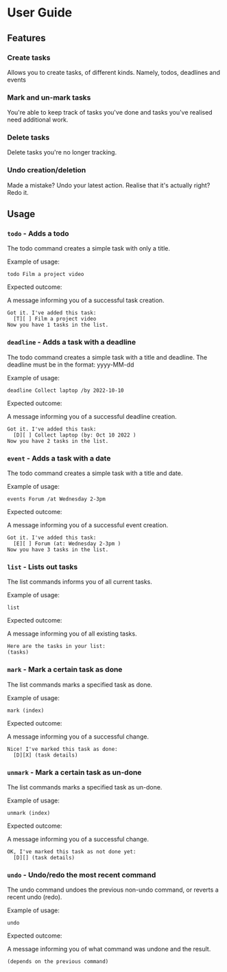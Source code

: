 # User Guide

## Features 

### Create tasks

Allows you to create tasks, of different kinds. Namely, todos, deadlines and events

### Mark and un-mark tasks

You're able to keep track of tasks you've done and tasks you've realised need additional work.

### Delete tasks

Delete tasks you're no longer tracking.

### Undo creation/deletion

Made a mistake? Undo your latest action. Realise that it's actually right? Redo it.

## Usage

### `todo` - Adds a todo

The todo command creates a simple task with only a title.

Example of usage: 

`todo Film a project video`

Expected outcome:

A message informing you of a successful task creation.

```
Got it. I've added this task:
  [T][ ] Film a project video
Now you have 1 tasks in the list.
```

### `deadline` - Adds a task with a deadline

The todo command creates a simple task with a title and deadline. The deadline must be in the format: yyyy-MM-dd

Example of usage:

`deadline Collect laptop /by 2022-10-10`

Expected outcome:

A message informing you of a successful deadline creation.

```
Got it. I've added this task:
  [D][ ] Collect laptop (by: Oct 10 2022 )
Now you have 2 tasks in the list.
```
### `event` - Adds a task with a date

The todo command creates a simple task with a title and date.

Example of usage:

`events Forum /at Wednesday 2-3pm`

Expected outcome:

A message informing you of a successful event creation.

```
Got it. I've added this task:
  [E][ ] Forum (at: Wednesday 2-3pm )
Now you have 3 tasks in the list.
```

### `list` - Lists out tasks

The list commands informs you of all current tasks.

Example of usage:

`list`

Expected outcome:

A message informing you of all existing tasks.

```
Here are the tasks in your list:
(tasks)
```

### `mark` - Mark a certain task as done

The list commands marks a specified task as done.

Example of usage:

`mark (index)`

Expected outcome:

A message informing you of a successful change.

```
Nice! I've marked this task as done:
  [D][X] (task details)
```
### `unmark` - Mark a certain task as un-done

The list commands marks a specified task as un-done.

Example of usage:

`unmark (index)`

Expected outcome:

A message informing you of a successful change.

```
OK, I've marked this task as not done yet:
  [D][] (task details)
```

### `undo` - Undo/redo the most recent command

The undo command undoes the previous non-undo command, or reverts a recent
undo (redo).

Example of usage:

`undo`

Expected outcome:

A message informing you of what command was undone and the result.

```
(depends on the previous command)
```